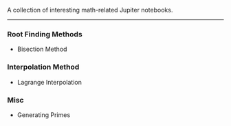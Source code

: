 A collection of interesting math-related Jupiter notebooks.

---

### Root Finding Methods
* Bisection Method

### Interpolation Method
* Lagrange Interpolation

### Misc
* Generating Primes
